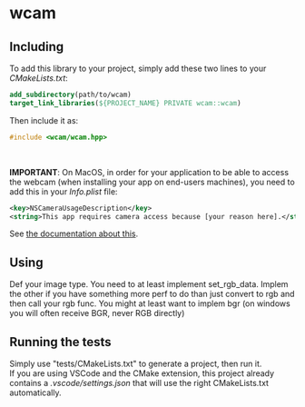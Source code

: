 # wcam

## Including

To add this library to your project, simply add these two lines to your *CMakeLists.txt*:
```cmake
add_subdirectory(path/to/wcam)
target_link_libraries(${PROJECT_NAME} PRIVATE wcam::wcam)
```

Then include it as:
```cpp
#include <wcam/wcam.hpp>
```
<br/>

**IMPORTANT**: On MacOS, in order for your application to be able to access the webcam (when installing your app on end-users machines), you need to add this in your *Info.plist* file:
```xml
<key>NSCameraUsageDescription</key>
<string>This app requires camera access because [your reason here].</string>
```
See [the documentation about this](https://developer.apple.com/documentation/bundleresources/information_property_list/protected_resources/requesting_authorization_for_media_capture_on_macos?language=objc).

## Using

Def your image type. You need to at least implement set_rgb_data. Implem the other if you have something more perf to do than just convert to rgb and then call your rgb func. You might at least want to implem bgr (on windows you will often receive BGR, never RGB directly)

## Running the tests

Simply use "tests/CMakeLists.txt" to generate a project, then run it.<br/>
If you are using VSCode and the CMake extension, this project already contains a *.vscode/settings.json* that will use the right CMakeLists.txt automatically.
